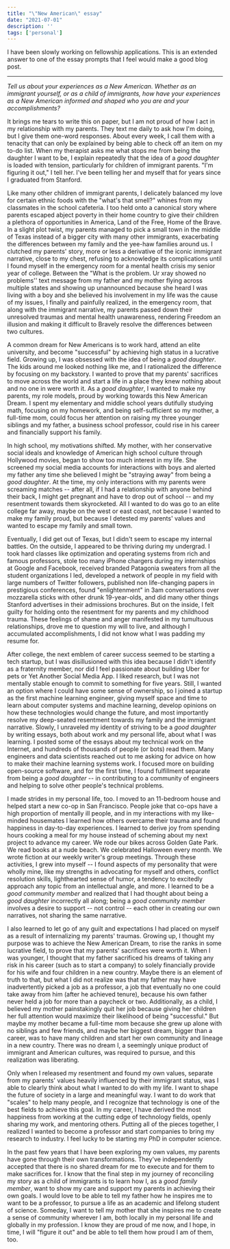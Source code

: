 ```yaml
---
title: "\"New American\" essay"
date: "2021-07-01"
description: ''
tags: ['personal']
---
```


I have been slowly working on fellowship applications. This is an extended answer to one of the essay prompts that I feel would make a good blog post.

---

*Tell us about your experiences as a New American. Whether as an immigrant yourself, or as a child of immigrants, how have your experiences as a New American informed and shaped who you are and your accomplishments?*

It brings me tears to write this on paper, but I am not proud of how I act in my relationship with my parents. They text me daily to ask how I'm doing, but I give them one-word responses. About every week, I call them with a tenacity that can only be explained by being able to check off an item on my to-do list. When my therapist asks me what stops me from being the daughter I want to be, I explain repeatedly that the idea of a *good daughter* is loaded with tension, particularly for children of immigrant parents. "I'm figuring it out," I tell her. I've been telling her and myself that for years since I graduated from Stanford.

Like many other children of immigrant parents, I delicately balanced my love for certain ethnic foods with the "what's that smell?" whines from my classmates in the school cafeteria. I too held onto a canonical story where parents escaped abject poverty in their home country to give their children a plethora of opportunities in America, Land of the Free, Home of the Brave. In a slight plot twist, my parents managed to pick a small town in the middle of Texas instead of a bigger city with many other immigrants, exacerbating the differences between my family and the yee-haw families around us. I clutched my parents' story, more or less a derivative of the iconic immigrant narrative, close to my chest, refusing to acknowledge its complications until I found myself in the emergency room for a mental health crisis my senior year of college. Between the "What is the problem. Ur xray showed no problems'' text message from my father and my mother flying across multiple states and showing up unannounced because she heard I was living with a boy and she believed his involvement in my life was the cause of my issues, I finally and painfully realized, in the emergency room, that along with the immigrant narrative, my parents passed down their unresolved traumas and mental health unawareness, rendering Freedom an illusion and making it difficult to Bravely resolve the differences between two cultures.

A common dream for New Americans is to work hard, attend an elite university, and become "successful" by achieving high status in a lucrative field. Growing up, I was obsessed with the idea of being a *good daughter*. The kids around me looked nothing like me, and I rationalized the difference by focusing on my backstory. I wanted to prove that my parents' sacrifices to move across the world and start a life in a place they knew nothing about and no one in were worth it. As a *good daughter*, I wanted to make my parents, my role models, proud by working towards this New American Dream. I spent my elementary and middle school years dutifully studying math, focusing on my homework, and being self-sufficient so my mother, a full-time mom, could focus her attention on raising my three younger siblings and my father, a business school professor, could rise in his career and financially support his family. 

In high school, my motivations shifted. My mother, with her conservative social ideals  and knowledge of American high school culture through Hollywood movies, began to show too much interest in my life. She screened my social media accounts for interactions with boys and alerted my father any time she believed I might be "straying away" from being a *good daughter*. At the time, my only interactions with my parents were screaming matches -- after all, if I had a relationship with anyone behind their back, I might get pregnant and have to drop out of school -- and my resentment towards them skyrocketed. All I wanted to do was go to an elite college far away, maybe on the west or east coast, not because I wanted to make my family proud, but because I detested my parents' values and wanted to escape my family and small town. 

Eventually, I did get out of Texas, but I didn't seem to escape my internal battles. On the outside, I appeared to be thriving during my undergrad. I took hard classes like optimization and operating systems from rich and famous professors, stole too many iPhone chargers during my internships at Google and Facebook, received branded Patagonia sweaters from all the student organizations I led, developed a network of people in my field with large numbers of Twitter followers, published non life-changing papers in prestigious conferences, found "enlightenment" in 3am conversations over mozzarella sticks with other drunk 19-year-olds, and did many other things Stanford advertises in their admissions brochures. But on the inside, I felt guilty for holding onto the resentment for my parents and my childhood trauma. These feelings of shame and anger manifested in my tumultuous relationships, drove me to question my will to live, and although I accumulated accomplishments, I did not know what I was padding my resume for.  

After college, the next emblem of career success seemed to be starting a tech startup, but I was disillusioned with this idea because I didn't identify as a fraternity member, nor did I feel passionate about building Uber for pets or Yet Another Social Media App. I liked research, but I was not mentally stable enough to commit to something for five years. Still, I wanted an option where I could have some sense of ownership, so I joined a startup as the first machine learning engineer, giving myself space and time to learn about computer systems and machine learning, develop opinions on how these technologies would change the future, and most importantly resolve my deep-seated resentment towards my family and the immigrant narrative. Slowly, I unraveled my identity of striving to be a *good daughter* by writing essays, both about work and my personal life, about what I was learning. I posted some of the essays about my technical work on the Internet, and hundreds of thousands of people (or bots) read them. Many engineers and data scientists reached out to me asking for advice on how to make their machine learning systems work. I focused more on building open-source software, and for the first time, I found fulfillment separate from being a *good daughter* -- in contributing to a community of engineers and helping to solve other people's technical problems.

I made strides in my personal life, too. I moved to an 11-bedroom house and helped start a new co-op in San Francisco. People joke that co-ops have a high proportion of mentally ill people, and in my interactions with my like-minded housemates I learned how others overcame their trauma and found happiness in day-to-day experiences. I learned to derive joy from spending hours cooking a meal for my house instead of scheming about my next project to advance my career. We rode our bikes across Golden Gate Park. We read books at a nude beach. We celebrated Halloween every month. We wrote fiction at our weekly writer's group meetings. Through these activities, I grew into myself -- I found aspects of my personality that were wholly mine, like my strengths in advocating for myself and others, conflict resolution skills, lighthearted sense of humor, a tendency to excitedly approach any topic from an intellectual angle, and more. I learned to be a *good community member* and realized that I had thought about being a *good daughter* incorrectly all along; being a *good community member* involves a desire to support -- not control -- each other in creating our own narratives, not sharing the same narrative.     

I also learned to let go of any guilt and expectations I had placed on myself as a result of internalizing my parents' traumas. Growing up, I thought my purpose was to achieve the New American Dream, to rise the ranks in some lucrative field, to prove that my parents' sacrifices were worth it. When I was younger, I thought that my father sacrificed his dreams of taking any risk in his career (such as to start a company) to solely financially provide for his wife and four children in a new country. Maybe there is an element of truth to that, but what I did not realize was that my father may have inadvertently picked a job as a professor, a job that eventually no one could take away from him (after he achieved tenure), because his own father never held a job for more than a paycheck or two. Additionally, as a child, I believed my mother painstakingly quit her job because giving her children her full attention would maximize their likelihood of being "successful." But maybe my mother became a full-time mom because she grew up alone with no siblings and few friends, and maybe her biggest dream, bigger than a career, was to have many children and start her own community and lineage in a new country. There was no dream I, a seemingly unique product of immigrant and American cultures, was required to pursue, and this realization was liberating. 

Only when I released my resentment and found my own values, separate from my parents' values heavily influenced by their immigrant status, was I able to clearly think about what I wanted to do with my life. I want to shape the future of society in a large and meaningful way. I want to do work that "scales" to help many people, and I recognize that technology is one of the best fields to achieve this goal. In my career, I have derived the most happiness from working at the cutting edge of technology fields, openly sharing my work, and mentoring others. Putting all of the pieces together, I realized I wanted to become a professor and start companies to bring my research to industry. I feel lucky to be starting my PhD in computer science.

In the past few years that I have been exploring my own values, my parents have gone through their own transformations. They've independently accepted that there is no shared dream for me to execute and for them to make sacrifices for. I know that the final step in my journey of reconciling my story as a child of immigrants is to learn how I, as a *good family member*, want to show my care and support my parents in achieving their own goals. I would love to be able to tell my father how he inspires me to want to be a professor, to pursue a life as an academic and lifelong student of science. Someday, I want to tell my mother that she inspires me to create a sense of community wherever I am, both locally in my personal life and globally in my profession. I know they are proud of me now, and I hope, in time, I will "figure it out" and be able to tell them how proud I am of them, too. 

